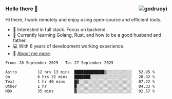 ### Hello there 👋 <img align="right" src="https://github-readme-stats.vercel.app/api?username=godruoyi&show_icons=true" alt="godruoyi" />

Hi there, I work remotely and enjoy using open-source and efficient tools.

- 🔭 Interested in full stack. Focus on backend.
- 🌱 Currently learning Golang, Rust, and how to be a good husband and father.
- 💻 With 6 years of development working experience.
- 👒 [About me more](https://godruoyi.com/posts/about-godruoyi).



<!--START_SECTION:waka-->

```txt
From: 20 September 2025 - To: 27 September 2025

Astro         12 hrs 13 mins  █████████████▒░░░░░░░░░░░   52.95 %
Go            6 hrs 32 mins   ███████░░░░░░░░░░░░░░░░░░   28.32 %
Text          1 hr 40 mins    █▓░░░░░░░░░░░░░░░░░░░░░░░   07.22 %
Other         1 hr            █░░░░░░░░░░░░░░░░░░░░░░░░   04.33 %
MDX           35 mins         ▓░░░░░░░░░░░░░░░░░░░░░░░░   02.57 %
```

<!--END_SECTION:waka-->
